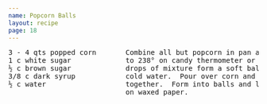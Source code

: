 ```yaml
---
name: Popcorn Balls
layout: recipe
page: 18
---
```


<pre>
3 - 4 qts popped corn       Combine all but popcorn in pan and cook
1 c white sugar             to 238° on candy thermometer or until
½ c brown sugar             drops of mixture form a soft ball in
3/8 c dark syrup            cold water.  Pour over corn and mix
½ c water                   together.  Form into balls and let cool
                            on waxed paper.
</pre>
